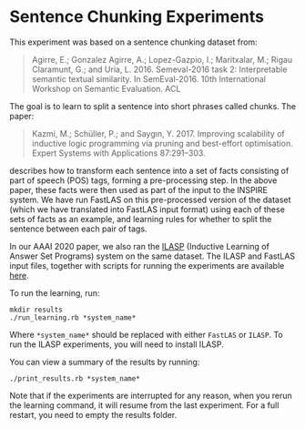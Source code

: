 # Sentence Chunking Experiments

This experiment was based on a sentence chunking dataset from:

>  Agirre, E.; Gonzalez Agirre, A.; Lopez-Gazpio, I.; Maritxalar, M.;
>  Rigau Claramunt, G.; and Uria, L. 2016. Semeval-2016 task 2:
>  Interpretable semantic textual similarity. In SemEval-2016. 10th
>  International Workshop on Semantic Evaluation. ACL

The goal is to learn to split a sentence into short phrases called
chunks. The paper:


>  Kazmi, M.; Schüller, P.; and Saygın, Y. 2017. Improving scalability
>  of inductive logic programming via pruning and best-effort
>  optimisation. Expert Systems with Applications 87:291–303.

describes how to transform each sentence into a set of facts consisting of part
of speech (POS) tags, forming a pre-processing step. In the above paper,
these facts were then used as part of the input to the INSPIRE system.
We have run FastLAS on this pre-processed version of the dataset (which
we have translated into FastLAS input format) using each of these sets
of facts as an example, and learning rules for whether to split the
sentence between each pair of tags.


In our AAAI 2020 paper, we also ran the [ILASP](http://www.ilasp.com/)
(Inductive Learning of Answer Set Programs) system on the same dataset.
The ILASP and FastLAS input files, together with scripts for running the
experiments are available
[here](https://github.com/spike-imperial/FastLAS/tree/master/data/sentence_chunking).

To run the learning, run:

```
mkdir results
./run_learning.rb *system_name*
```

Where `*system_name*` should be replaced with either `FastLAS` or
`ILASP`. To run the ILASP experiments, you will need to install ILASP.

You can view a summary of the results by running:


```
./print_results.rb *system_name*
```

Note that if the experiments are interrupted for any reason, when you
rerun the learning command, it will resume from the last experiment.
For a full restart, you need to empty the results folder.

